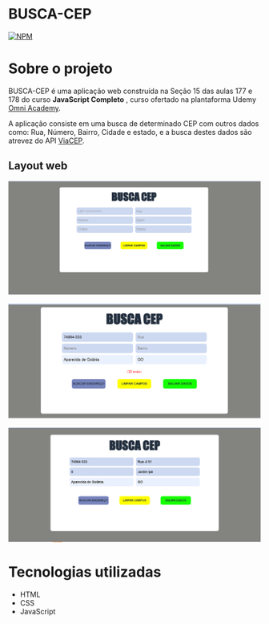 # BUSCA-CEP
[![NPM](https://img.shields.io/npm/l/react)](https://github.com/Cecilio-Sil/BUSCA-CAEP/blob/main/LICENSE) 

# Sobre o projeto

BUSCA-CEP é uma aplicação web construída na Seção 15 das aulas 177 e 178 do curso **JavaScript Completo** , curso ofertado na plantaforma Udemy [Omni Academy](https://www.udemy.com/course/javascript-completo-html-css-projetos-profissionais/).

A aplicação consiste em uma busca de determinado CEP com outros dados como: Rua, Número, Bairro, Cidade e estado, e a busca destes dados são atrevez do API [ViaCEP](https://viacep.com.br/).

## Layout web
![img 1](https://github.com/Cecilio-Sil/busca_cep/blob/main/imagens/img1.png)

![img 2](https://github.com/Cecilio-Sil/busca_cep/blob/main/imagens/img2.png)

![img 3](https://github.com/Cecilio-Sil/busca_cep/blob/main/imagens/img3.png)

# Tecnologias utilizadas
- HTML
- CSS
- JavaScript 

